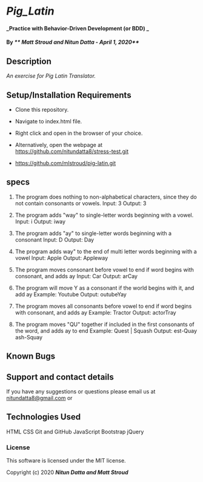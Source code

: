  # _Pig_Latin_

#### _Practice with Behavior-Driven Development (or BDD) _

#### By _** Matt Stroud and Nitun Datta - April 1, 2020**_

## Description

_An exercise for Pig Latin Translator._

## Setup/Installation Requirements

* Clone this repository.
* Navigate to index.html file.
* Right click and open in the browser of your choice.

* Alternatively, open the webpage at https://github.com/nitundatta8/stress-test.git
* https://github.com/mlstroud/pig-latin.git

## specs

1. The program does nothing to non-alphabetical characters, since they do not contain consonants or vowels.
Input: 3
Output: 3

2. The program adds "way" to single-letter words beginning with a vowel.
Input: i
Output: iway

3. The program adds "ay" to single-letter words beginning with a consonant
Input: D
Output: Day

4. The program adds way" to the end of multi letter words beginning with a vowel
Input: Apple
Output: Appleway

5. The program moves consonant before vowel to end if word begins with consonant, and adds ay
Input: Car
Output: arCay

6. The program will move Y as a consonant if the world begins with it, and add ay
Example: Youtube
Output: outubeYay

7. The program moves all consonants before vowel to end if word begins with consonant, and adds ay
Example: Tractor
Output: actorTray

8. The program moves "QU" together if included in the first  consonants of the word, and adds ay to end
Example: Quest | Squash
Output: est-Quay ash-Squay

## Known Bugs



## Support and contact details

If you have any suggestions or questions please email us at nitundatta8@gmail.com or 

## Technologies Used

HTML
CSS
Git and GitHub
JavaScript
Bootstrap
jQuery

### License

This software is licensed under the MIT license.

Copyright (c) 2020 **_Nitun Datta and Matt Stroud_**
